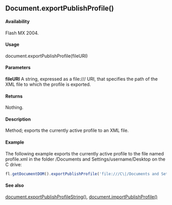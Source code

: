 ## Document.exportPublishProfile()

#### Availability

Flash MX 2004.

#### Usage

document.exportPublishProfile(fileURI)

#### Parameters

**fileURI** A string, expressed as a file:/// URI, that specifies the path of the XML file to which the profile is exported.

#### Returns

Nothing.

#### Description

Method; exports the currently active profile to an XML file.

#### Example

The following example exports the currently active profile to the file named profile.xml in the
folder /Documents and Settings/username/Desktop on the C drive:


```javascript
fl.getDocumentDOM().exportPublishProfile('file:///C\|/Documents and Settings/username/Desktop/profile.xml');

```
#### See also

[document.exportPublishProfileString()](../Document_object/docume66.md), [document.importPublishProfile()](../Document_object/docume94.md)

<span id="document.exportPublishProfileString()" class="anchor"></span>
